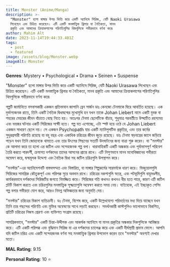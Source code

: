 ```yaml
---
title: Monster (Anime/Manga)
description: >-
  "Monster" হলো মাঙ্গার উপর ভিত্তি করে একটি অ্যানিমে সিরিজ, যেটি Naoki Urasawa
  লিখেছেন এবং চিত্রিত করেছেন। এটি একটি মনস্তাত্ত্বিক থ্রিলার যা নৈতিকতা, মানব
  প্রকৃতি এবং আমাদের ক্রিয়াকলাপের পরিণতিগুলির থিমগুলিকে গভীরভাবে বর্ণনা করে৷
author: Mahim Alt
date: 2023-11-14T19:44:33.401Z
tags:
  - post
  - featured
image: /assets/blog/Monster.webp
imageAlt: Monster
---
```

**Genres**: Mystery • Psychological • Drama • Seinen • Suspense 

"Monster" হলো মাঙ্গার উপর ভিত্তি করে একটি অ্যানিমে সিরিজ, যেটি Naoki Urasawa লিখেছেন এবং চিত্রিত করেছেন। এটি একটি মনস্তাত্ত্বিক থ্রিলার যা নৈতিকতা, মানব প্রকৃতি এবং আমাদের ক্রিয়াকলাপের পরিণতিগুলির থিমগুলিকে গভীরভাবে বর্ণনা করে৷

গল্পটি জার্মানিতে বসবাসকারী একজন প্রতিভাবান জাপানি ব্রেন সার্জন ডাঃ কেনজো টেনমাকে ঘিরে আবর্তিত হয়েছে। এক দুর্ভাগ্যজনক রাতে, তিনি একটি নৈতিক দ্বিধাদ্বন্দ্বের মুখোমুখি হন যখন তাকে Johan Liebert নামে একটি যুবক বা শহরের মেয়রের জীবন বাঁচাতে বেছে নিতে হয়। অতঃপর টেনমা ছেলেটিকে বাঁচায়, শুধুমাত্র পরবর্তীতে উদ্ঘাটিত রহস্যময় এবং ভয়ঙ্কর ঘটনার একটি সিরিজের সাক্ষী হতে।
গল্প যত এগোচ্ছে, এটা স্পষ্ট হয়ে ওঠে যে Johan Liebert একজন সাধারণ ছেলে নয়। সে একজন Psychopath যার একটি ম্যানিপুলটিভ প্রকৃতির, এবং তার কর্মের সুদূরপ্রসারী পরিণতি রয়েছে যা বহু বছর এবং একাধিক চরিত্রের জীবন জুড়ে রয়েছে। ডাঃ টেনমা ষড়যন্ত্রের জালে জড়িয়ে পড়েন যখন তিনি জোহানকে থামাতে এবং তার উৎসের পিছনের সত্যটি উদঘাটনের জন্য যাত্রা শুরু করেন।
যা "মনস্টার" কে আলাদা করে তা হলো এর জটিল এবং সন্দেহজনক গল্প বলা। ধারাবাহিকটি একটি অন্ধকার এবং পূর্বাভাসপূর্ণ পরিবেশ তৈরি করতে পারদর্শী, ক্রমাগত দর্শকদের তাদের আসনের প্রান্তে রাখে। এটি নিপুণভাবে মানব মনোবিজ্ঞানের গভীরতা অন্বেষণ করে, দ্বন্দ্বমূলক উদ্দেশ্য এবং নৈতিক দ্বিধা সহ জটিল চরিত্রগুলি উপস্থাপন করে।


"মনস্টার"-এর অ্যানিমেশনটি বাস্তবসম্মত এবং বিস্তারিত, যা মাঙ্গার শিল্পকর্মের সারমর্মকে ধারণ করে। ভিজ্যুয়ালগুলি সিরিজের সামগ্রিক কৌতুকপূর্ণ এবং পরিপক্ক সুরে অবদান রাখে। চরিত্রের নকশাগুলি স্বতন্ত্র, এবং পটভূমিগুলি বায়ুমণ্ডলীয়, কার্যকরভাবে দর্শকদের সিরিজটির জগতে নিমজ্জিত করে।
সিরিজের গতি কখনও কখনও ধীর হতে পারে, কারণ এটি জটিল প্লটটি বিকাশ করতে এবং চরিত্রগুলির মনস্তাত্ত্বিক সূক্ষ্মতাগুলি অন্বেষণ করতে সময় নেয়। যাইহোক, এই ইচ্ছাকৃত পেসিং গল্প বলার গভীরতা যোগ করে, আরও নিমগ্ন অভিজ্ঞতার জন্য অনুমতি দেয়।


"মনস্টার" চরিত্রের বিকাশ ব্যতিক্রমী। ডঃ টেনমা, বিশেষ করে, একটি উল্লেখযোগ্য পরিবর্তনের মধ্য দিয়ে যাচ্ছেন যখন তিনি তার পছন্দের পরিণতি এবং মুক্তির অন্বেষণের সাথে লড়াই করছেন। সমর্থনকারী কাস্টগুলিও ভালোভাবে বিকশিত, প্রতিটি চরিত্রের নিজস্ব প্রেরণা এবং ব্যক্তিগত সংগ্রাম রয়েছে।

সামগ্রিকভাবে, "মনস্টার" একটি চিন্তা-উদ্দীপক এবং আকর্ষক অ্যানিমে যা মানব প্রকৃতির অন্ধকার দিকগুলিকে আবিষ্কার করে। এটি একটি পরিপক্ক এবং বুদ্ধিমান সিরিজ যা এর দর্শকদের চ্যালেঞ্জ করে এবং একটি দীর্ঘস্থায়ী প্রভাব ফেলে। আপনি যদি জটিল চরিত্র এবং একটি সন্দেহজনক বর্ণনা সহ মনস্তাত্ত্বিক থ্রিলার উপভোগ করেন তবে "মনস্টার" অবশ্যই দেখার মতো।

**MAL Rating**: 9.15


**Personal Rating**: 10 ⭐

